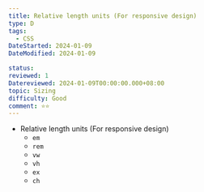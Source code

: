 ```yaml
---
title: Relative length units (For responsive design)
type: D
tags:
  - CSS
DateStarted: 2024-01-09
DateModified: 2024-01-09

status:
reviewed: 1
Datereviewed: 2024-01-09T00:00:00.000+08:00
topic: Sizing
difficulty: Good
comment: ⭐⭐
---
```


- Relative length units (For responsive design)
  - `em`
  - `rem`
  - `vw`
  - `vh`
  - `ex`
  - `ch`
